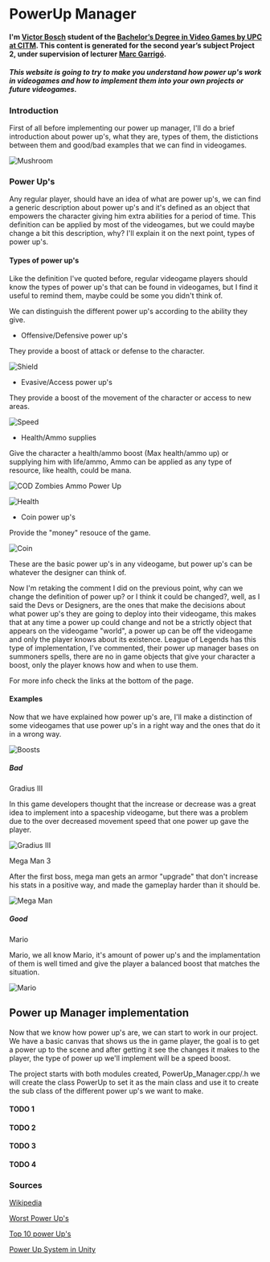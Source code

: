 # PowerUp Manager

#### I'm [Victor Bosch](https://www.linkedin.com/in/victor-b-a596a2138/) student of the [Bachelor’s Degree in Video Games by UPC at CITM](https://www.citm.upc.edu/cat/estudis/graus-videojocs/). This content is generated for the second year’s subject Project 2, under supervision of lecturer [Marc Garrigó](https://www.linkedin.com/in/mgarrigo).

##### This website is going to try to make you understand how power up's work in videogames and how to implement them into your own projects or future videogames.

### Introduction

First of all before implementing our power up manager, I'll do a brief introduction about power up's, what they are, types of them, the distictions between them and good/bad examples that we can find in videogames.

![Mushroom](https://github.com/victorbr2/Power-up-Manager/blob/master/docs/assets/seta.jpg)

### Power Up's

Any regular player, should have an idea of what are power up's, we can find a generic description about power up's and it's defined as an object that empowers the character giving him extra abilities for a period of time. This definition can be applied by most of the videogames, but we could maybe change a bit this description, why? I'll explain it on the next point, types of power up's.

#### Types of power up's

Like the definition I've quoted before, regular videogame players should know the types of power up's that can be found in videogames, but I find it useful to remind them, maybe could be some you didn't think of.

We can distinguish the different power up's according to the ability they give.

- Offensive/Defensive power up's

They provide a boost of attack or defense to the character.

![Shield](https://github.com/victorbr2/Power-up-Manager/blob/master/docs/assets/shield.png)

- Evasive/Access power up's

They provide a boost of the movement of the character or access to new areas.

![Speed](https://github.com/victorbr2/Power-up-Manager/blob/master/docs/assets/speed.png)

- Health/Ammo supplies

Give the character a health/ammo boost (Max health/ammo up) or supplying him with life/ammo, Ammo can be applied as any type of resource, like health, could be mana.

![COD Zombies Ammo Power Up](https://github.com/victorbr2/Power-up-Manager/blob/master/docs/assets/ammunition.jpg)


![Health](https://github.com/victorbr2/Power-up-Manager/blob/master/docs/assets/life1.png)


- Coin power up's

Provide the "money" resouce of the game.

![Coin](https://github.com/victorbr2/Power-up-Manager/blob/master/docs/assets/coins.jpg)


These are the basic power up's in any videogame, but power up's can be whatever the designer can think of.

Now I'm retaking the comment I did on the previous point, why can we change the definition of power up? or I think it could be changed?, well, as I said the Devs or Designers, are the ones that make the decisions about what power up's they are going to deploy into their videogame, this makes that at any time a power up could change and not be a strictly object that appears on the videogame "world", a power up can be off the videogame and only the player knows about its existence. League of Legends has this type of implementation, I've commented, their power up manager bases on summoners spells, there are no in game objects that give your character a boost, only the player knows how and when to use them.

For more info check the links at the bottom of the page.

#### Examples

Now that we have explained how power up's are, I'll make a distinction of some videogames that use power up's in a right way and the ones that do it in a wrong way.

![Boosts](https://github.com/victorbr2/Power-up-Manager/blob/master/docs/assets/powersb.jpg)


##### Bad

Gradius III 

In this game developers thought that the increase or decrease was a great idea to implement into a spaceship videogame, but there was a problem due to the over decreased movement speed that one power up gave the player. 

![Gradius III](https://github.com/victorbr2/Power-up-Manager/blob/master/docs/assets/gradius3.png)


Mega Man 3

After the first boss, mega man gets an armor "upgrade" that don't increase his stats in a positive way, and made the gameplay harder than it should be.

![Mega Man](https://github.com/victorbr2/Power-up-Manager/blob/master/docs/assets/mgm.jpg)


##### Good

Mario

Mario, we all know Mario, it's amount of power up's and the implamentation of them is well timed and give the player a balanced boost that matches the situation.

![Mario](https://github.com/victorbr2/Power-up-Manager/blob/master/docs/assets/mariob.jpg)


## Power up Manager implementation

Now that we know how power up's are, we can start to work in our project.
We have a basic canvas that shows us the in game player, the goal is to get a power up to the scene and after getting it see the changes it makes to the player, the type of power up we'll implement will be a speed boost.

The project starts with both modules created, PowerUp_Manager.cpp/.h we will create the class PowerUp to set it as the main class and use it to create the sub class of the different power up's we want to make.

#### TODO 1

#### TODO 2


#### TODO 3


#### TODO 4



### Sources

[Wikipedia](https://en.wikipedia.org/wiki/Power-up)

[Worst Power Up's](https://www.thegamer.com/power-ups-retro-games-worst/)

[Top 10 power Up's](http://www.blockfort.com/other-lists/powerups/)

[Power Up System in Unity](https://www.raywenderlich.com/191-how-to-make-a-power-up-system-in-unity)















